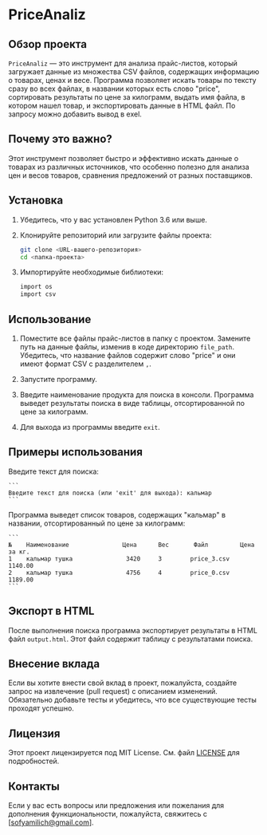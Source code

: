 # PriceAnaliz

## Обзор проекта

`PriceAnaliz` — это инструмент для анализа прайс-листов, который загружает данные из множества CSV файлов, содержащих информацию о товарах, ценах и весе. Программа позволяет искать товары по тексту сразу во всех файлах, в названии которых есть слово "price", сортировать результаты по цене за килограмм, выдать имя файла, в котором нашел товар, и экспортировать данные в HTML файл.
По запросу можно добавить вывод в exel.

## Почему это важно?

Этот инструмент позволяет быстро и эффективно искать данные о товарах из различных источников, что особенно полезно для анализа цен и весов товаров, сравнения предложений от разных поставщиков.

## Установка

1. Убедитесь, что у вас установлен Python 3.6 или выше.

2. Клонируйте репозиторий или загрузите файлы проекта:

    ```sh
    git clone <URL-вашего-репозитория>
    cd <папка-проекта>
    ```

3. Импортируйте необходимые библиотеки:

    ```sh
    import os
    import csv
    ```

## Использование

1. Поместите все файлы прайс-листов в папку с проектом. Замените путь на данные файлы, изменив в коде директорию `file_path`. Убедитесь, что название файлов содержит слово "price" и они имеют формат CSV с разделителем `,`.

2. Запустите программу.

3. Введите наименование продукта для поиска в консоли. Программа выведет результаты поиска в виде таблицы, отсортированной по цене за килограмм.

4. Для выхода из программы введите `exit`.

## Примеры использования

Введите текст для поиска:

    ```
    Введите текст для поиска (или 'exit' для выхода): кальмар
    ```

Программа выведет список товаров, содержащих "кальмар" в названии, отсортированный по цене за килограмм:

    ```
    №    Наименование               Цена      Вес       Файл         Цена за кг.
    1    кальмар тушка               3420     3        price_3.csv  1140.00
    2    кальмар тушка               4756     4        price_0.csv  1189.00
    ```

## Экспорт в HTML

После выполнения поиска программа экспортирует результаты в HTML файл `output.html`. Этот файл содержит таблицу с результатами поиска.

## Внесение вклада

Если вы хотите внести свой вклад в проект, пожалуйста, создайте запрос на извлечение (pull request) с описанием изменений. Обязательно добавьте тесты и убедитесь, что все существующие тесты проходят успешно.

## Лицензия

Этот проект лицензируется под MIT License. См. файл [LICENSE](LICENSE) для подробностей.

## Контакты

Если у вас есть вопросы или предложения или пожелания для дополнения функциональности, пожалуйста, свяжитесь с [sofyamilich@gmail.com].
